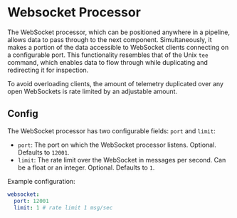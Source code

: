 # Websocket Processor

The WebSocket processor, which can be positioned anywhere in a pipeline, allows
data to pass through to the next component. Simultaneously, it makes a portion
of the data accessible to WebSocket clients connecting on a configurable port.
This functionality resembles that of the Unix `tee` command, which enables data
to flow through while duplicating and redirecting it for inspection.

To avoid overloading clients, the amount of telemetry duplicated over 
any open WebSockets is rate limited by an adjustable amount.

## Config

The WebSocket processor has two configurable fields: `port` and `limit`:

- `port`: The port on which the WebSocket processor listens. Optional. Defaults
  to `12001`.
- `limit`: The rate limit over the WebSocket in messages per second. Can be a
  float or an integer. Optional. Defaults to `1`.

Example configuration:

```yaml
websocket:
  port: 12001
  limit: 1 # rate limit 1 msg/sec
```
